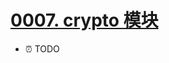 # [0007. crypto 模块](https://github.com/Tdahuyou/nodejs/tree/main/0007.%20crypto%20%E6%A8%A1%E5%9D%97)

- ⏰ TODO